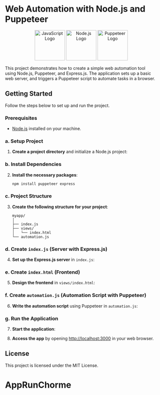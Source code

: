 # Web Automation with Node.js and Puppeteer

<p align="center">
  <img src="https://upload.wikimedia.org/wikipedia/commons/6/6a/JavaScript-logo.png" alt="JavaScript Logo" width="100"/>
  <img src="https://upload.wikimedia.org/wikipedia/commons/d/d9/Node.js_logo.svg" alt="Node.js Logo" width="100"/>
  <img src="https://user-images.githubusercontent.com/20689156/43718964-25e6f1c6-9988-11e8-883a-ebd09b11ee60.png" alt="Puppeteer Logo" width="100"/>
</p>

This project demonstrates how to create a simple web automation tool using Node.js, Puppeteer, and Express.js. The application sets up a basic web server, and triggers a Puppeteer script to automate tasks in a browser.

## Getting Started

Follow the steps below to set up and run the project.

### Prerequisites

- [Node.js](https://nodejs.org/) installed on your machine.

### a. Setup Project

1. **Create a project directory** and initialize a Node.js project:


### b. Install Dependencies

2. **Install the necessary packages**:

    ```bash
    npm install puppeteer express
    ```

### c. Project Structure

3. **Create the following structure for your project**:

    ```
    myapp/
    │
    ├── index.js
    ├── views/
    │   └── index.html
    └── automation.js
    ```

### d. Create `index.js` (Server with Express.js)

4. **Set up the Express.js server** in `index.js`:

### e. Create `index.html` (Frontend)

5. **Design the frontend** in `views/index.html`:


### f. Create `automation.js` (Automation Script with Puppeteer)

6. **Write the automation script** using Puppeteer in `automation.js`:


### g. Run the Application

7. **Start the application**:

8. **Access the app** by opening [http://localhost:3000](http://localhost:3000) in your web browser.

## License

This project is licensed under the MIT License.


# AppRunChorme
